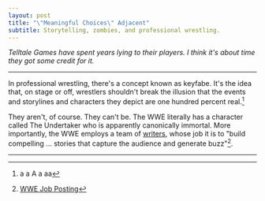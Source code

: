 ```yaml
---
layout: post
title: "\"Meaningful Choices\" Adjacent"
subtitle: Storytelling, zombies, and professional wrestling.
---
```


_Telltale Games have spent years lying to their players. I think it's about time they got some credit for it._

---

In professional wrestling, there's a concept known as keyfabe. It's the idea that, on stage or off, wrestlers shouldn't break the illusion that the events and storylines and characters they depict are one hundred percent real.[^2]

They aren't, of course. They can't be. The WWE literally has a character called The Undertaker who is apparently canonically immortal. More importantly, the WWE employs a team of [writers](https://en.wikipedia.org/wiki/List_of_WWE_personnel#Creative_writers), whose job it is to "build compelling ... stories that capture the audience and generate buzz"[^1].

---

[^1]: [WWE Job Posting](https://wwecorp.wd5.myworkdayjobs.com/en-US/wwecorp/job/Stamford-CT--Headquarters/Writer_R0001288-1)
[^2]: a a A a aa
